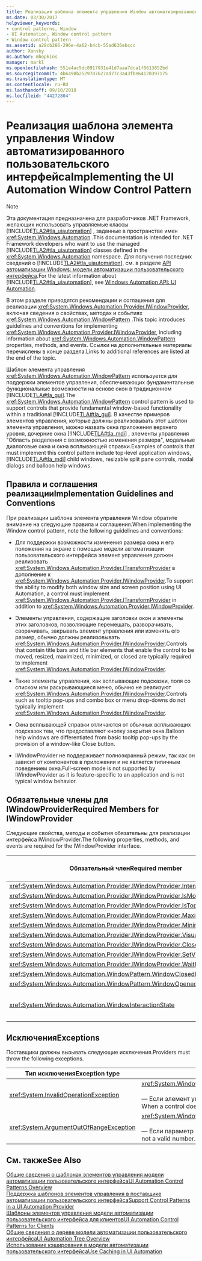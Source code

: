 ```yaml
---
title: Реализация шаблона элемента управления Window автоматизированного пользовательского интерфейса
ms.date: 03/30/2017
helpviewer_keywords:
- control patterns, Window
- UI Automation, Window control pattern
- Window control pattern
ms.assetid: a28cb286-296e-4a62-b4cb-55ad636ebccc
author: Xansky
ms.author: mhopkins
manager: markl
ms.openlocfilehash: 551e4ac5dc8917931e41d7aaa7dca1f8613852bd
ms.sourcegitcommit: 4b6490b2529707627ad77c3a43fbe64120397175
ms.translationtype: MT
ms.contentlocale: ru-RU
ms.lasthandoff: 09/10/2018
ms.locfileid: "44272804"
---
```

# <a name="implementing-the-ui-automation-window-control-pattern"></a><span data-ttu-id="b53b8-102">Реализация шаблона элемента управления Window автоматизированного пользовательского интерфейса</span><span class="sxs-lookup"><span data-stu-id="b53b8-102">Implementing the UI Automation Window Control Pattern</span></span>
> [!NOTE]
>  <span data-ttu-id="b53b8-103">Эта документация предназначена для разработчиков .NET Framework, желающих использовать управляемые классы [!INCLUDE[TLA2#tla_uiautomation](../../../includes/tla2sharptla-uiautomation-md.md)] , заданные в пространстве имен <xref:System.Windows.Automation> .</span><span class="sxs-lookup"><span data-stu-id="b53b8-103">This documentation is intended for .NET Framework developers who want to use the managed [!INCLUDE[TLA2#tla_uiautomation](../../../includes/tla2sharptla-uiautomation-md.md)] classes defined in the <xref:System.Windows.Automation> namespace.</span></span> <span data-ttu-id="b53b8-104">Для получения последних сведений о [!INCLUDE[TLA2#tla_uiautomation](../../../includes/tla2sharptla-uiautomation-md.md)], см. в разделе [API автоматизации Windows: модели автоматизации пользовательского интерфейса](https://go.microsoft.com/fwlink/?LinkID=156746).</span><span class="sxs-lookup"><span data-stu-id="b53b8-104">For the latest information about [!INCLUDE[TLA2#tla_uiautomation](../../../includes/tla2sharptla-uiautomation-md.md)], see [Windows Automation API: UI Automation](https://go.microsoft.com/fwlink/?LinkID=156746).</span></span>  
  
 <span data-ttu-id="b53b8-105">В этом разделе приводятся рекомендации и соглашения для реализации <xref:System.Windows.Automation.Provider.IWindowProvider>, включая сведения о свойствах, методах и событиях <xref:System.Windows.Automation.WindowPattern> .</span><span class="sxs-lookup"><span data-stu-id="b53b8-105">This topic introduces guidelines and conventions for implementing <xref:System.Windows.Automation.Provider.IWindowProvider>, including information about <xref:System.Windows.Automation.WindowPattern> properties, methods, and events.</span></span> <span data-ttu-id="b53b8-106">Ссылки на дополнительные материалы перечислены в конце раздела.</span><span class="sxs-lookup"><span data-stu-id="b53b8-106">Links to additional references are listed at the end of the topic.</span></span>  
  
 <span data-ttu-id="b53b8-107">Шаблон элемента управления <xref:System.Windows.Automation.WindowPattern> используется для поддержки элементов управления, обеспечивающих фундаментальные функциональные возможности на основе окон в традиционном [!INCLUDE[TLA#tla_gui](../../../includes/tlasharptla-gui-md.md)].</span><span class="sxs-lookup"><span data-stu-id="b53b8-107">The <xref:System.Windows.Automation.WindowPattern> control pattern is used to support controls that provide fundamental window-based functionality within a traditional [!INCLUDE[TLA#tla_gui](../../../includes/tlasharptla-gui-md.md)].</span></span> <span data-ttu-id="b53b8-108">В качестве примеров элементов управления, которые должны реализовывать этот шаблон элемента управления, можно назвать окна приложения верхнего уровня, дочерние окна [!INCLUDE[TLA#tla_mdi](../../../includes/tlasharptla-mdi-md.md)] , элементы управления "Область разделения с возможностью изменения размера", модальные диалоговые окна и окна всплывающей справки.</span><span class="sxs-lookup"><span data-stu-id="b53b8-108">Examples of controls that must implement this control pattern include top-level application windows, [!INCLUDE[TLA#tla_mdi](../../../includes/tlasharptla-mdi-md.md)] child windows, resizable split pane controls, modal dialogs and balloon help windows.</span></span>  
  
<a name="Implementation_Guidelines_and_Conventions"></a>   
## <a name="implementation-guidelines-and-conventions"></a><span data-ttu-id="b53b8-109">Правила и соглашения реализации</span><span class="sxs-lookup"><span data-stu-id="b53b8-109">Implementation Guidelines and Conventions</span></span>  
 <span data-ttu-id="b53b8-110">При реализации шаблона элемента управления Window обратите внимание на следующие правила и соглашения.</span><span class="sxs-lookup"><span data-stu-id="b53b8-110">When implementing the Window control pattern, note the following guidelines and conventions:</span></span>  
  
-   <span data-ttu-id="b53b8-111">Для поддержки возможности изменения размера окна и его положения на экране с помощью модели автоматизации пользовательского интерфейса элемент управления должен реализовать <xref:System.Windows.Automation.Provider.ITransformProvider> в дополнение к <xref:System.Windows.Automation.Provider.IWindowProvider>.</span><span class="sxs-lookup"><span data-stu-id="b53b8-111">To support the ability to modify both window size and screen position using UI Automation, a control must implement <xref:System.Windows.Automation.Provider.ITransformProvider> in addition to <xref:System.Windows.Automation.Provider.IWindowProvider>.</span></span>  
  
-   <span data-ttu-id="b53b8-112">Элементы управления, содержащие заголовки окон и элементы этих заголовков, позволяющие перемещать, разворачивать, сворачивать, закрывать элемент управления или изменять его размер, обычно должны реализовывать <xref:System.Windows.Automation.Provider.IWindowProvider>.</span><span class="sxs-lookup"><span data-stu-id="b53b8-112">Controls that contain title bars and title bar elements that enable the control to be moved, resized, maximized, minimized, or closed are typically required to implement <xref:System.Windows.Automation.Provider.IWindowProvider>.</span></span>  
  
-   <span data-ttu-id="b53b8-113">Такие элементы управления, как всплывающие подсказки, поля со списком или раскрывающиеся меню, обычно не реализуют <xref:System.Windows.Automation.Provider.IWindowProvider>.</span><span class="sxs-lookup"><span data-stu-id="b53b8-113">Controls such as tooltip pop-ups and combo box or menu drop-downs do not typically implement <xref:System.Windows.Automation.Provider.IWindowProvider>.</span></span>  
  
-   <span data-ttu-id="b53b8-114">Окна всплывающей справки отличаются от обычных всплывающих подсказок тем, что предоставляют кнопку закрытия окна.</span><span class="sxs-lookup"><span data-stu-id="b53b8-114">Balloon help windows are differentiated from basic tooltip pop-ups by the provision of a window-like Close button.</span></span>  
  
-   <span data-ttu-id="b53b8-115">IWindowProvider не поддерживает полноэкранный режим, так как он зависит от компонентов в приложении и не является типичным поведением окна.</span><span class="sxs-lookup"><span data-stu-id="b53b8-115">Full-screen mode is not supported by IWindowProvider as it is feature-specific to an application and is not typical window behavior.</span></span>  
  
<a name="Required_Members_for_IWindowProvider"></a>   
## <a name="required-members-for-iwindowprovider"></a><span data-ttu-id="b53b8-116">Обязательные члены для IWindowProvider</span><span class="sxs-lookup"><span data-stu-id="b53b8-116">Required Members for IWindowProvider</span></span>  
 <span data-ttu-id="b53b8-117">Следующие свойства, методы и события обязательны для реализации интерфейса IWindowProvider.</span><span class="sxs-lookup"><span data-stu-id="b53b8-117">The following properties, methods, and events are required for the IWindowProvider interface.</span></span>  
  
|<span data-ttu-id="b53b8-118">Обязательный член</span><span class="sxs-lookup"><span data-stu-id="b53b8-118">Required member</span></span>|<span data-ttu-id="b53b8-119">Тип члена</span><span class="sxs-lookup"><span data-stu-id="b53b8-119">Member type</span></span>|<span data-ttu-id="b53b8-120">Примечания</span><span class="sxs-lookup"><span data-stu-id="b53b8-120">Notes</span></span>|  
|---------------------|-----------------|-----------|  
|<xref:System.Windows.Automation.Provider.IWindowProvider.InteractionState%2A>|<span data-ttu-id="b53b8-121">Свойство.</span><span class="sxs-lookup"><span data-stu-id="b53b8-121">Property</span></span>|<span data-ttu-id="b53b8-122">Нет</span><span class="sxs-lookup"><span data-stu-id="b53b8-122">None</span></span>|  
|<xref:System.Windows.Automation.Provider.IWindowProvider.IsModal%2A>|<span data-ttu-id="b53b8-123">Свойство.</span><span class="sxs-lookup"><span data-stu-id="b53b8-123">Property</span></span>|<span data-ttu-id="b53b8-124">Нет</span><span class="sxs-lookup"><span data-stu-id="b53b8-124">None</span></span>|  
|<xref:System.Windows.Automation.Provider.IWindowProvider.IsTopmost%2A>|<span data-ttu-id="b53b8-125">Свойство.</span><span class="sxs-lookup"><span data-stu-id="b53b8-125">Property</span></span>|<span data-ttu-id="b53b8-126">Нет</span><span class="sxs-lookup"><span data-stu-id="b53b8-126">None</span></span>|  
|<xref:System.Windows.Automation.Provider.IWindowProvider.Maximizable%2A>|<span data-ttu-id="b53b8-127">Свойство.</span><span class="sxs-lookup"><span data-stu-id="b53b8-127">Property</span></span>|<span data-ttu-id="b53b8-128">Нет</span><span class="sxs-lookup"><span data-stu-id="b53b8-128">None</span></span>|  
|<xref:System.Windows.Automation.Provider.IWindowProvider.Minimizable%2A>|<span data-ttu-id="b53b8-129">Свойство.</span><span class="sxs-lookup"><span data-stu-id="b53b8-129">Property</span></span>|<span data-ttu-id="b53b8-130">Нет</span><span class="sxs-lookup"><span data-stu-id="b53b8-130">None</span></span>|  
|<xref:System.Windows.Automation.Provider.IWindowProvider.VisualState%2A>|<span data-ttu-id="b53b8-131">Свойство.</span><span class="sxs-lookup"><span data-stu-id="b53b8-131">Property</span></span>|<span data-ttu-id="b53b8-132">Нет</span><span class="sxs-lookup"><span data-stu-id="b53b8-132">None</span></span>|  
|<xref:System.Windows.Automation.Provider.IWindowProvider.Close%2A>|<span data-ttu-id="b53b8-133">Метод</span><span class="sxs-lookup"><span data-stu-id="b53b8-133">Method</span></span>|<span data-ttu-id="b53b8-134">Нет</span><span class="sxs-lookup"><span data-stu-id="b53b8-134">None</span></span>|  
|<xref:System.Windows.Automation.Provider.IWindowProvider.SetVisualState%2A>|<span data-ttu-id="b53b8-135">Метод</span><span class="sxs-lookup"><span data-stu-id="b53b8-135">Method</span></span>|<span data-ttu-id="b53b8-136">Нет</span><span class="sxs-lookup"><span data-stu-id="b53b8-136">None</span></span>|  
|<xref:System.Windows.Automation.Provider.IWindowProvider.WaitForInputIdle%2A>|<span data-ttu-id="b53b8-137">Метод</span><span class="sxs-lookup"><span data-stu-id="b53b8-137">Method</span></span>|<span data-ttu-id="b53b8-138">Нет</span><span class="sxs-lookup"><span data-stu-id="b53b8-138">None</span></span>|  
|<xref:System.Windows.Automation.WindowPattern.WindowClosedEvent>|<span data-ttu-id="b53b8-139">событие</span><span class="sxs-lookup"><span data-stu-id="b53b8-139">Event</span></span>|<span data-ttu-id="b53b8-140">Нет</span><span class="sxs-lookup"><span data-stu-id="b53b8-140">None</span></span>|  
|<xref:System.Windows.Automation.WindowPattern.WindowOpenedEvent>|<span data-ttu-id="b53b8-141">событие</span><span class="sxs-lookup"><span data-stu-id="b53b8-141">Event</span></span>|<span data-ttu-id="b53b8-142">Нет</span><span class="sxs-lookup"><span data-stu-id="b53b8-142">None</span></span>|  
|<xref:System.Windows.Automation.WindowInteractionState>|<span data-ttu-id="b53b8-143">событие</span><span class="sxs-lookup"><span data-stu-id="b53b8-143">Event</span></span>|<span data-ttu-id="b53b8-144">Не гарантируется, что будет <xref:System.Windows.Automation.WindowInteractionState.ReadyForUserInteraction></span><span class="sxs-lookup"><span data-stu-id="b53b8-144">Is not guaranteed to be <xref:System.Windows.Automation.WindowInteractionState.ReadyForUserInteraction></span></span>|  
  
<a name="Exceptions"></a>   
## <a name="exceptions"></a><span data-ttu-id="b53b8-145">Исключения</span><span class="sxs-lookup"><span data-stu-id="b53b8-145">Exceptions</span></span>  
 <span data-ttu-id="b53b8-146">Поставщики должны вызывать следующие исключения.</span><span class="sxs-lookup"><span data-stu-id="b53b8-146">Providers must throw the following exceptions.</span></span>  
  
|<span data-ttu-id="b53b8-147">Тип исключения</span><span class="sxs-lookup"><span data-stu-id="b53b8-147">Exception type</span></span>|<span data-ttu-id="b53b8-148">Условие</span><span class="sxs-lookup"><span data-stu-id="b53b8-148">Condition</span></span>|  
|--------------------|---------------|  
|<xref:System.InvalidOperationException>|<xref:System.Windows.Automation.Provider.IWindowProvider.SetVisualState%2A><br /><br /> <span data-ttu-id="b53b8-149">— Если элемент управления не поддерживает запрошенное поведение.</span><span class="sxs-lookup"><span data-stu-id="b53b8-149">-   When a control does not support a requested behavior.</span></span>|  
|<xref:System.ArgumentOutOfRangeException>|<xref:System.Windows.Automation.Provider.IWindowProvider.WaitForInputIdle%2A><br /><br /> <span data-ttu-id="b53b8-150">— Если параметр не является допустимым числом.</span><span class="sxs-lookup"><span data-stu-id="b53b8-150">-   When the parameter is not a valid number.</span></span>|  
  
## <a name="see-also"></a><span data-ttu-id="b53b8-151">См. также</span><span class="sxs-lookup"><span data-stu-id="b53b8-151">See Also</span></span>  
 [<span data-ttu-id="b53b8-152">Общие сведения о шаблонах элементов управления модели автоматизации пользовательского интерфейса</span><span class="sxs-lookup"><span data-stu-id="b53b8-152">UI Automation Control Patterns Overview</span></span>](../../../docs/framework/ui-automation/ui-automation-control-patterns-overview.md)  
 [<span data-ttu-id="b53b8-153">Поддержка шаблонов элементов управления в поставщике автоматизации пользовательского интерфейса</span><span class="sxs-lookup"><span data-stu-id="b53b8-153">Support Control Patterns in a UI Automation Provider</span></span>](../../../docs/framework/ui-automation/support-control-patterns-in-a-ui-automation-provider.md)  
 [<span data-ttu-id="b53b8-154">Шаблоны элементов управления модели автоматизации пользовательского интерфейса для клиентов</span><span class="sxs-lookup"><span data-stu-id="b53b8-154">UI Automation Control Patterns for Clients</span></span>](../../../docs/framework/ui-automation/ui-automation-control-patterns-for-clients.md)  
 [<span data-ttu-id="b53b8-155">Общие сведения о дереве модели автоматизации пользовательского интерфейса</span><span class="sxs-lookup"><span data-stu-id="b53b8-155">UI Automation Tree Overview</span></span>](../../../docs/framework/ui-automation/ui-automation-tree-overview.md)  
 [<span data-ttu-id="b53b8-156">Использование кэширования в модели автоматизации пользовательского интерфейса</span><span class="sxs-lookup"><span data-stu-id="b53b8-156">Use Caching in UI Automation</span></span>](../../../docs/framework/ui-automation/use-caching-in-ui-automation.md)
